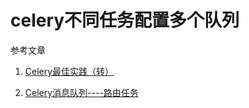 # celery不同任务配置多个队列

参考文章

1. [Celery最佳实践（转）](https://www.cnblogs.com/ajianbeyourself/p/3889017.html)

2. [Celery消息队列----路由任务](https://blog.csdn.net/zhangfh1990/article/details/77043562)

